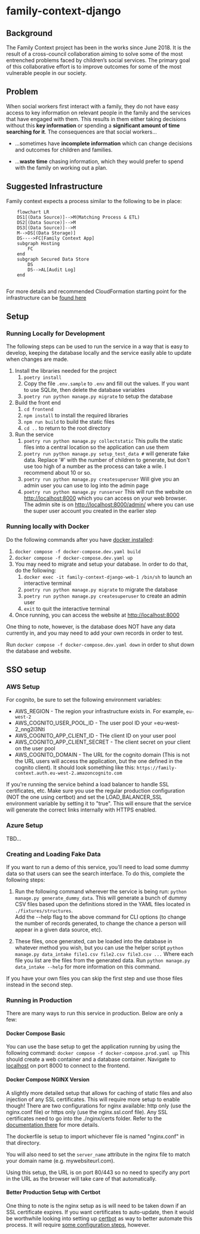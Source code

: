 # family-context-django

## Background
The Family Context project has been in the works since June 2018. It is the result of a cross-council collaboration aiming to solve some of the most entrenched problems faced by children’s social services. The primary goal of this collaborative effort is to improve outcomes for some of the most vulnerable people in our society. 

## Problem
When social workers first interact with a family, they do not have easy access to key information on relevant people in the family and the services that have engaged with them. This results in them either taking decisions without this **key information** or spending a **significant amount of time searching for it**.
The consequences are that social workers...
  * …sometimes have **incomplete information** which can change decisions and outcomes for children and families.
   
  * …**waste time** chasing information, which they would prefer to spend with the family on working out a plan.

## Suggested Infrastructure
Family context expects a process similar to the following to be in place:

```mermaid
    flowchart LR
    DS1[(Data Source)]-->M(Matching Process & ETL)
    DS2[(Data Source)]-->M
    DS3[(Data Source)]-->M
    M-->DS[(Data Storage)]
    DS---->FC[Family Context App]
    subgraph Hosting
        FC
    end
    subgraph Secured Data Store
        DS
        DS-->AL[Audit Log]
    end
    
```
For more details and recommended CloudFormation starting point for the infrastructure can be 
[found here](./infrastructure/README.md)

## Setup
### Running Locally for Development
The following steps can be used to run the service in a way that is easy to develop, keeping the database 
locally and the service easily able to update when changes are made.
1. Install the libraries needed for the project
   1. `poetry install`
   2. Copy the file `.env.sample` to `.env` and fill out the values. If you want to use SQLite, then 
   delete the database variables
   3. `poetry run python manage.py migrate` to setup the database
2. Build the front end 
   1. `cd frontend`
   2. `npm install` to install the required libraries
   3. `npm run build` to build the static files
   4. `cd ..` to return to the root directory
3. Run the service
   1. `poetry run python manage.py collectstatic` This pulls the static files into a central location so the
   application can use them
   2. `poetry run python manage.py setup_test_data #` will generate fake data. Replace '#' with the number of children
   to generate, but don't use too high of a number as the process can take a wile. I recommend about 10 or so.
   3. `poetry run python manage.py createsuperuser` Will give you an admin user you can use to log into the admin page
   4. `poetry run python manage.py runserver` This will run the website on [http://localhost:8000](http://localhost:8000) which you can access 
   on your web browser. The admin site is on [http://localhost:8000/admin/](http://localhost:8000/admin/) where you can use the super user account you 
   created in the earlier step 

### Running locally with Docker
Do the following commands after you have 
[docker installed](https://docs.docker.com/get-docker/):

1. `docker compose -f docker-compose.dev.yaml build`
2. `docker compose -f docker-compose.dev.yaml up`
3. You may need to migrate and setup your database. In order to do that, do the following:
   1. `docker exec -it family-context-django-web-1 /bin/sh` to launch an interactive terminal
   2. `poetry run python manage.py migrate` to migrate the database
   3. `poetry run python manage.py createsuperuser` to create an admin user
   4. `exit` to quit the interactive terminal
4. Once running, you can access the website at [http://localhost:8000](http://localhost:8000)

One thing to note, however, is the database does NOT have any data currently in, and you may need to add your own 
records in order to test.

Run `docker compose -f docker-compose.dev.yaml down` in order to shut down the database and website.

## SSO setup

### AWS Setup
For cognito, be sure to set the following environment variables:

* AWS_REGION - The region your infrastructure exists in. For example, `eu-west-2`
* AWS_COGNITO_USER_POOL_ID - The user pool ID your =eu-west-2_nng2l3Nti
* AWS_COGNITO_APP_CLIENT_ID - THe client ID on your user pool
* AWS_COGNITO_APP_CLIENT_SECRET - The client secret on your client on the user pool
* AWS_COGNITO_DOMAIN - The URL for the cognito domain (This is not the URL users will access the
application, but the one defined in the cognito client). It should look something like this: 
`https://family-context.auth.eu-west-2.amazoncognito.com`

If you're running the service behind a load balancer to handle SSL certificates, etc. Make sure
you use the regular production configuration (NOT the one using certbot) and set the
LOAD_BALANCER_SSL environment variable by setting it to "true". This will ensure that the service
will generate the correct links internally with HTTPS enabled.

### Azure Setup
TBD...

### Creating and Loading Fake Data
If you want to run a demo of this service, you'll need to load some dummy data so that users
can see the search interface. To do this, complete the following steps:

1. Run the following command wherever the service is being run:
`python manage.py generate_dummy_data`. This will generate a bunch of dummy CSV
files based upon the definitions stored in the YAML files located in `./fixtures/structures`.  
Add the --help flag to the above command for CLI options (to change the number of records
generated, to change the chance a person will appear in a given data source, etc).

2. These files, once generated, can be loaded into the database in whatever method you wish, but 
you can use the helper script `python manage.py data_intake file1.csv file2.csv file3.csv ...` 
Where each file you list are the files from the generated data. Run `python manage.py data_intake --help`
for more information on this command.

If you have your own files you can skip the first step and use those files instead in the second step.

### Running in Production
There are many ways to run this service in production. Below are only a few:

#### Docker Compose Basic
You can use the base setup to get the application running by using the following command:
`docker compose -f docker-compose.prod.yaml up` This should create a web container and a database container.
Navigate to [localhost](http://127.0.0.1:8000) on port 8000 to connect to the frontend.


#### Docker Compose NGINX Version
A slightly more detailed setup that allows for caching of static files and also injection of 
any SSL certificates. This will require more setup to enable though! There are two configurations
for nginx available: http only (use the nginx.conf file) or https only (use the nginx.ssl.conf file).
Any SSL certificates need to go into the ./nginx/certs folder. Refer to the [documentation 
there](./nginx/certs/README.md) for more details.

The dockerfile is setup to import whichever file is named "nginx.conf" in that directory.

You will also need to set the `server_name` attribute in the nginx file to match your domain
name (e.g. mywebsiteurl.com).

Using this setup, the URL is on port 80/443 so no need to specify any port in the URL as the
browser will take care of that automatically.

#### Better Production Setup with Certbot
One thing to note is the nginx setup as is will need to be taken down if an SSL certificate
expires. If you want certificates to auto-update, then it would be worthwhile
looking into setting up [certbot](https://certbot.eff.org/instructions?ws=nginx&os=ubuntufocal&tab=standard) 
as way to better automate this process. It will require [some configuration steps](https://www.digitalocean.com/community/tutorials/how-to-scale-and-secure-a-django-application-with-docker-nginx-and-let-s-encrypt#step-4-configuring-certbot-and-let-s-encrypt-certificate-renewal), however.